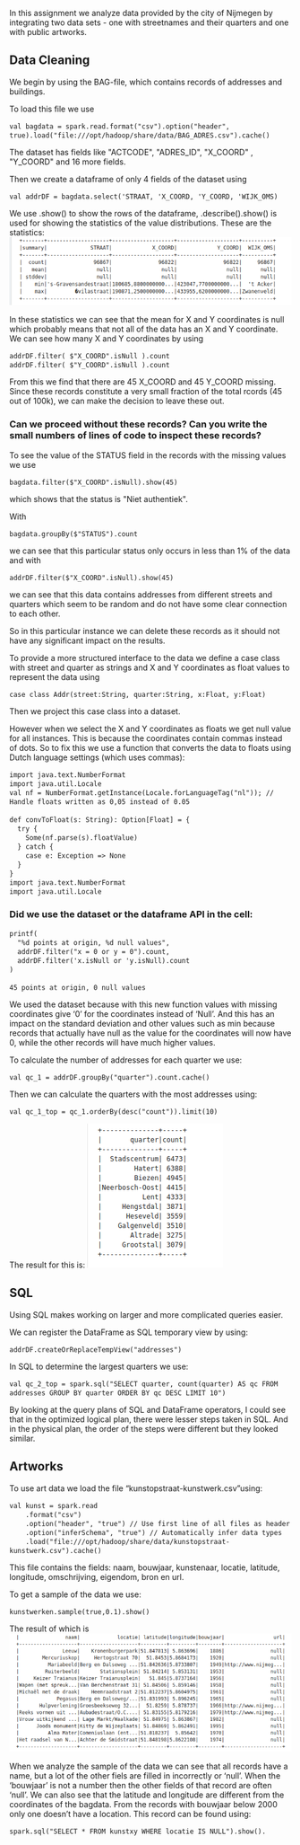 In this assignment we analyze data provided by the city of Nijmegen by integrating two data sets - one with streetnames and their quarters and one with public artworks.

## Data Cleaning
We begin by using the BAG-file, which contains records of addresses and buildings. 

To load this file we use

```
val bagdata = spark.read.format("csv").option("header", true).load("file:///opt/hadoop/share/data/BAG_ADRES.csv").cache()
```
The dataset has fields like "ACTCODE", "ADRES_ID", "X_COORD" , "Y_COORD" and 16 more fields.

Then we create a dataframe of only 4 fields of the dataset using

```
val addrDF = bagdata.select('STRAAT, 'X_COORD, 'Y_COORD, 'WIJK_OMS)
```

We use .show() to show the rows of the dataframe, .describe().show() is used for showing the statistics of the value distributions. These are the statistics:
![image1](image1.png)

In these statistics we can see that the mean for X and Y coordinates is null which probably means that not all of the data has an X and Y coordinate. 
We can see how many X and Y coordinates by using 
```
addrDF.filter( $"X_COORD".isNull ).count
addrDF.filter( $"Y_COORD".isNull ).count
```
From this we find that there are 45 X_COORD and 45 Y_COORD missing. Since these records constitute a very small fraction of the total rcords (45 out of 100k), we can make the decision to leave these out.

###  Can we proceed without these records? Can you write the small numbers of lines of code to inspect these records?

To see the value of the STATUS field in the  records with the missing values we use
```
bagdata.filter($"X_COORD".isNull).show(45)
```
which shows that the status is "Niet authentiek".

With
```
bagdata.groupBy($"STATUS").count
```
we can see that this particular status only occurs in less than 1% of the data and with 
```
addrDF.filter($"X_COORD".isNull).show(45) 
```
we can see that this data contains addresses from different streets and quarters which seem to be random and do not have some clear connection to each other.

So in this particular instance we can delete these records as it should not have any significant impact on the results.

To provide a more structured interface to the data we define a case class with street and quarter as strings and X and Y coordinates as float values to represent the data using
```
case class Addr(street:String, quarter:String, x:Float, y:Float)
```
Then we project this case class into a dataset.

However when we select the X and Y coordinates as floats we get null value for all instances. This is because the coordinates contain commas instead of dots.
So to fix this we use  a function that converts the data to floats using Dutch language settings (which uses commas):
```
import java.text.NumberFormat
import java.util.Locale
val nf = NumberFormat.getInstance(Locale.forLanguageTag("nl")); // Handle floats written as 0,05 instead of 0.05

def convToFloat(s: String): Option[Float] = {
  try {
    Some(nf.parse(s).floatValue)
  } catch {
    case e: Exception => None
  }
}
import java.text.NumberFormat
import java.util.Locale
```
### Did we use the dataset or the dataframe API in the cell:
```
printf(
  "%d points at origin, %d null values",
  addrDF.filter("x = 0 or y = 0").count,
  addrDF.filter('x.isNull or 'y.isNull).count
)

45 points at origin, 0 null values
```
We used the dataset because with this new function values with missing coordinates give ‘0’ for the coordinates instead of ‘Null’. 
And this has an impact on the standard deviation and other values such as min because records that actually have null as the value for the coordinates will now have 0, while the other records will have much higher values.

To calculate the number of addresses for each quarter we use:
```
val qc_1 = addrDF.groupBy("quarter").count.cache()
```
Then we can calculate the quarters with the most addresses using:
```
val qc_1_top = qc_1.orderBy(desc("count")).limit(10)
```
The result for this is:
![image2](image2.png)

## SQL

Using SQL makes working on larger and more complicated queries easier.

We can register the DataFrame as SQL temporary view by using:
```
addrDF.createOrReplaceTempView("addresses")
```
In SQL to determine the largest quarters we use:
```
val qc_2_top = spark.sql("SELECT quarter, count(quarter) AS qc FROM addresses GROUP BY quarter ORDER BY qc DESC LIMIT 10")
```
By looking at the query plans of SQL and DataFrame operators, I could see that in the optimized logical plan, there were lesser steps taken in SQL. And in the physical plan, the order of the steps were different but they looked similar.

## Artworks

To use art data we load the file “kunstopstraat-kunstwerk.csv”using:
```
val kunst = spark.read
    .format("csv")
    .option("header", "true") // Use first line of all files as header
    .option("inferSchema", "true") // Automatically infer data types
    .load("file:///opt/hadoop/share/data/kunstopstraat-kunstwerk.csv").cache()
```
This file contains the fields: naam, bouwjaar, kunstenaar, locatie, latitude, longitude, omschrijving, eigendom, bron en url.

To get a sample of the data we use:
``` 
kunstwerken.sample(true,0.1).show()
```
The result of which is
![image3](image3.png)

When we analyze the sample of the data we can see that all records have a name, but a lot of the other fiels are filled in incorrectly or ‘null’.
When the ‘bouwjaar’ is not a number then the other fields of that record are often ‘null’. 
We can  also see that the latitude and longitude are different from the coordinates of the bagdata.
From the records with bouwjaar below 2000 only one doesn’t have a location. This record can be found using:
```
spark.sql("SELECT * FROM kunstxy WHERE locatie IS NULL").show().
```

